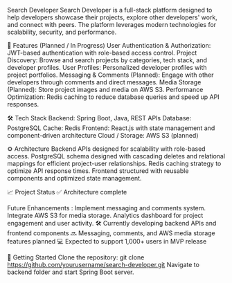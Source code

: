 Search Developer
Search Developer is a full-stack platform designed to help developers showcase their projects, explore other developers' work, and connect with peers. The platform leverages modern technologies for scalability, security, and performance.

🚀 Features (Planned / In Progress)
User Authentication & Authorization: JWT-based authentication with role-based access control.
Project Discovery: Browse and search projects by categories, tech stack, and developer profiles.
User Profiles: Personalized developer profiles with project portfolios.
Messaging & Comments (Planned): Engage with other developers through comments and direct messages.
Media Storage (Planned): Store project images and media on AWS S3.
Performance Optimization: Redis caching to reduce database queries and speed up API responses.

🛠️ Tech Stack
Backend: Spring Boot, Java, REST APIs
Database: PostgreSQL
Cache: Redis
Frontend: React.js with state management and component-driven architecture
Cloud / Storage: AWS S3 (planned)

⚙️ Architecture
Backend APIs designed for scalability with role-based access.
PostgreSQL schema designed with cascading deletes and relational mappings for efficient project-user relationships.
Redis caching strategy to optimize API response times.
Frontend structured with reusable components and optimized state management.

📈 Project Status
✅ Architecture complete

Future Enhancements :
Implement messaging and comments system.
Integrate AWS S3 for media storage.
Analytics dashboard for project engagement and user activity.
🛠 Currently developing backend APIs and frontend components
🔜 Messaging, comments, and AWS media storage features planned
💻 Expected to support 1,000+ users in MVP release




📂 Getting Started
Clone the repository:
git clone https://github.com/yourusername/search-developer.git
Navigate to backend folder and start Spring Boot server.
